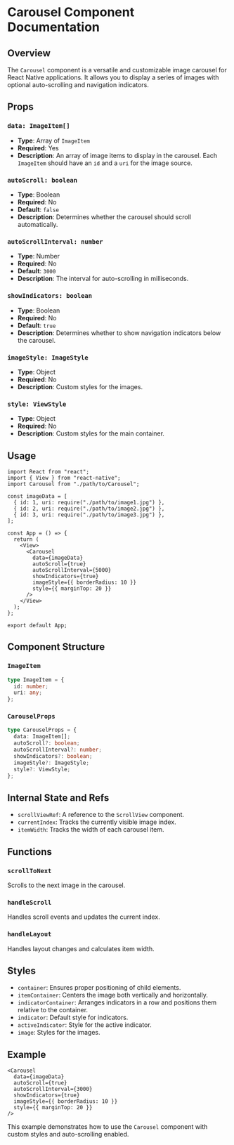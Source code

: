 # Carousel Component Documentation

## Overview

The `Carousel` component is a versatile and customizable image carousel for React Native applications. It allows you to display a series of images with optional auto-scrolling and navigation indicators.

## Props

### `data: ImageItem[]`

- **Type**: Array of `ImageItem`
- **Required**: Yes
- **Description**: An array of image items to display in the carousel. Each `ImageItem` should have an `id` and a `uri` for the image source.

### `autoScroll: boolean`

- **Type**: Boolean
- **Required**: No
- **Default**: `false`
- **Description**: Determines whether the carousel should scroll automatically.

### `autoScrollInterval: number`

- **Type**: Number
- **Required**: No
- **Default**: `3000`
- **Description**: The interval for auto-scrolling in milliseconds.

### `showIndicators: boolean`

- **Type**: Boolean
- **Required**: No
- **Default**: `true`
- **Description**: Determines whether to show navigation indicators below the carousel.

### `imageStyle: ImageStyle`

- **Type**: Object
- **Required**: No
- **Description**: Custom styles for the images.

### `style: ViewStyle`

- **Type**: Object
- **Required**: No
- **Description**: Custom styles for the main container.

## Usage

```tsx
import React from "react";
import { View } from "react-native";
import Carousel from "./path/to/Carousel";

const imageData = [
  { id: 1, uri: require("./path/to/image1.jpg") },
  { id: 2, uri: require("./path/to/image2.jpg") },
  { id: 3, uri: require("./path/to/image3.jpg") },
];

const App = () => {
  return (
    <View>
      <Carousel
        data={imageData}
        autoScroll={true}
        autoScrollInterval={5000}
        showIndicators={true}
        imageStyle={{ borderRadius: 10 }}
        style={{ marginTop: 20 }}
      />
    </View>
  );
};

export default App;
```

## Component Structure

### `ImageItem`

```ts
type ImageItem = {
  id: number;
  uri: any;
};
```

### `CarouselProps`

```ts
type CarouselProps = {
  data: ImageItem[];
  autoScroll?: boolean;
  autoScrollInterval?: number;
  showIndicators?: boolean;
  imageStyle?: ImageStyle;
  style?: ViewStyle;
};
```

## Internal State and Refs

- `scrollViewRef`: A reference to the `ScrollView` component.
- `currentIndex`: Tracks the currently visible image index.
- `itemWidth`: Tracks the width of each carousel item.

## Functions

### `scrollToNext`

Scrolls to the next image in the carousel.

### `handleScroll`

Handles scroll events and updates the current index.

### `handleLayout`

Handles layout changes and calculates item width.

## Styles

- `container`: Ensures proper positioning of child elements.
- `itemContainer`: Centers the image both vertically and horizontally.
- `indicatorContainer`: Arranges indicators in a row and positions them relative to the container.
- `indicator`: Default style for indicators.
- `activeIndicator`: Style for the active indicator.
- `image`: Styles for the images.

## Example

```tsx
<Carousel
  data={imageData}
  autoScroll={true}
  autoScrollInterval={3000}
  showIndicators={true}
  imageStyle={{ borderRadius: 10 }}
  style={{ marginTop: 20 }}
/>
```

This example demonstrates how to use the `Carousel` component with custom styles and auto-scrolling enabled.
